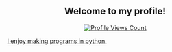 <h2 align="center">Welcome to my profile!</h2>
<a href="https://github.com/dankrainbow">
  <p align="center">
    <img src="https://komarev.com/ghpvc/?username=dankrainbow" alt="Profile Views Count">
  </p>
  <p>I enjoy making programs in python.</p>
</a>

